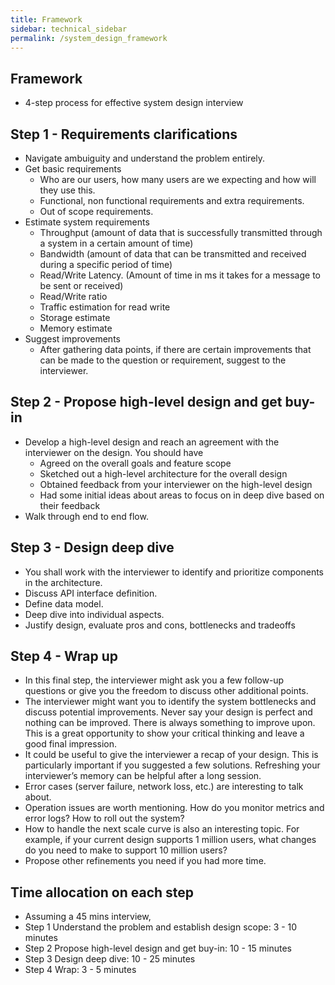 ```yaml
---
title: Framework
sidebar: technical_sidebar
permalink: /system_design_framework
---
```


## Framework
- 4-step process for effective system design interview

## Step 1 - Requirements clarifications
- Navigate ambuiguity and understand the problem entirely.
- Get basic requirements
  - Who are our users, how many users are we expecting and how will they use this.
  - Functional, non functional requirements and extra requirements.
  - Out of scope requirements.
- Estimate system requirements
  - Throughput (amount of data that is successfully transmitted through a system in a certain amount of time)
  - Bandwidth (amount of data that can be transmitted and received during a specific period of time)
  - Read/Write Latency. (Amount of time in ms it takes for a message to be sent or received)
  - Read/Write ratio
  - Traffic estimation for read write
  - Storage estimate
  - Memory estimate
- Suggest improvements
  - After gathering data points, if there are certain improvements that can be made to the question or requirement, suggest to the interviewer.

## Step 2 - Propose high-level design and get buy-in
- Develop a high-level design and reach an agreement with the interviewer on the design. You should have
  - Agreed on the overall goals and feature scope
  - Sketched out a high-level architecture for the overall design
  - Obtained feedback from your interviewer on the high-level design
  - Had some initial ideas about areas to focus on in deep dive based on their feedback
- Walk through end to end flow.

## Step 3 - Design deep dive
- You shall work with the interviewer to identify and prioritize components in the architecture.
- Discuss API interface definition.
- Define data model.
- Deep dive into individual aspects.
- Justify design, evaluate pros and cons, bottlenecks and tradeoffs

## Step 4 - Wrap up
- In this final step, the interviewer might ask you a few follow-up questions or give you the freedom to discuss other additional points.
- The interviewer might want you to identify the system bottlenecks and discuss potential improvements. Never say your design is perfect and nothing can be improved. There is always something to improve upon. This is a great opportunity to show your critical thinking and leave a good final impression.
- It could be useful to give the interviewer a recap of your design. This is particularly important if you suggested a few solutions. Refreshing your interviewer’s memory can be helpful after a long session.
- Error cases (server failure, network loss, etc.) are interesting to talk about.
- Operation issues are worth mentioning. How do you monitor metrics and error logs? How to roll out the system?
- How to handle the next scale curve is also an interesting topic. For example, if your current design supports 1 million users, what changes do you need to make to support 10 million users?
- Propose other refinements you need if you had more time.

## Time allocation on each step
- Assuming a 45 mins interview,
- Step 1 Understand the problem and establish design scope: 3 - 10 minutes
- Step 2 Propose high-level design and get buy-in: 10 - 15 minutes
- Step 3 Design deep dive: 10 - 25 minutes
- Step 4 Wrap: 3 - 5 minutes

